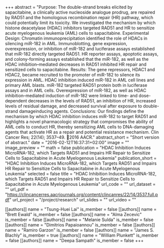 +++
abstract = "Purpose: The double-strand breaks elicited by sapacitabine, a clinically active nucleoside analogue prodrug, are repaired by RAD51 and the homologous recombination repair (HR) pathway, which could potentially limit its toxicity. We investigated the mechanism by which histone deacetylase (HDAC) inhibitors targeted RAD51 and HR to sensitize acute myelogenous leukemia (AML) cells to sapacitabine. Experimental Design: Chromatin immunoprecipitation identified the role of HDACs in silencing miR-182 in AML. Immunoblotting, gene expression, overexpression, or inhibition of miR-182 and luciferase assays established that miR-182 directly targeted RAD51. HR reporter assays, apoptotic assays, and colony-forming assays established that the miR-182, as well as the HDAC inhibition–mediated decreases in RAD51 inhibited HR repair and sensitized cells to sapacitabine. Results: The gene repressors, HDAC1 and HDAC2, became recruited to the promoter of miR-182 to silence its expression in AML. HDAC inhibition induced miR-182 in AML cell lines and primary AML blasts. miR-182 targeted RAD51 protein both in luciferase assays and in AML cells. Overexpression of miR-182, as well as HDAC inhibition–mediated induction of miR-182 were linked to time- and dose-dependent decreases in the levels of RAD51, an inhibition of HR, increased levels of residual damage, and decreased survival after exposure to double-strand damageinducing agents. Conclusions: Our findings define the mechanism by which HDAC inhibition induces miR-182 to target RAD51 and highlights a novel pharmacologic strategy that compromises the ability of AML cells to conduct HR, thereby sensitizing AML cells to DNA-damaging agents that activate HR as a repair and potential resistance mechanism. Clin Cancer Res; 22(14); 3537–49. 2016 AACR." 
abstract_short = "Short version of abstract."
date = "2016-02-12T16:37:31+02:00"
image = ""
image_preview = ""
math = false
publication = "HDAC Inhibition Induces MicroRNA-182, which Targets RAD51 and Impairs HR Repair to Sensitize Cells to Sapacitabine in Acute Myelogenous Leukemia"
publication_short = "HDAC Inhibition Induces MicroRNA-182, which Targets RAD51 and Impairs HR Repair to Sensitize Cells to Sapacitabine in Acute Myelogenous Leukemia"
selected = false
title = "HDAC Inhibition Induces MicroRNA-182, which Targets RAD51 and Impairs HR Repair to Sensitize Cells to Sapacitabine in Acute Myelogenous Leukemia"
url_code = ""
url_dataset = ""
url_pdf = "https://clincancerres.aacrjournals.org/content/clincanres/22/14/3537.full.pdf"
url_project = "/project/research"
url_slides = ""
url_video = ""

[[authors]]
    name = "Tsung-Huei Lai"
    is_member = false
[[authors]]
    name = "Brett Ewald"
    is_member = false
[[authors]]
    name = "Alma Zecevic"
    is_member = false
[[authors]]
    name = "Melanie Sulda"
    is_member = false
[[authors]]
    name = "Dimitrios Papaioannou"
    is_member = false
[[authors]]
    name = "Ramiro Garzon"
    is_member = false
[[authors]]
    name = "James S. Blachly"
    is_member = true
[[authors]]
    name = "William Plunkett"
    is_member = false
[[authors]]
    name = "Deepa Sampath"
    is_member = false
+++
